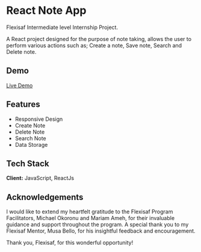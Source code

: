
# React Note App

Flexisaf Intermediate level Internship Project.

A React project designed for the purpose of note taking, allows the user to perform various actions such as; Create a note, Save note, Search and Delete note. 

 


## Demo

  [Live Demo](https://note-application-livid.vercel.app/)




## Features

- Responsive Design
- Create Note
- Delete Note
- Search Note
- Data Storage



## Tech Stack

**Client:** JavaScript, ReactJs



## Acknowledgements

I would like to extend my heartfelt gratitude to the Flexisaf Program Facilitators, Michael Okoronu and Mariam Ameh, for their invaluable guidance and support throughout the program. A special thank you to my Flexisaf Mentor, Musa Bello, for his insightful feedback and encouragement.

Thank you, Flexisaf, for this wonderful opportunity! 

